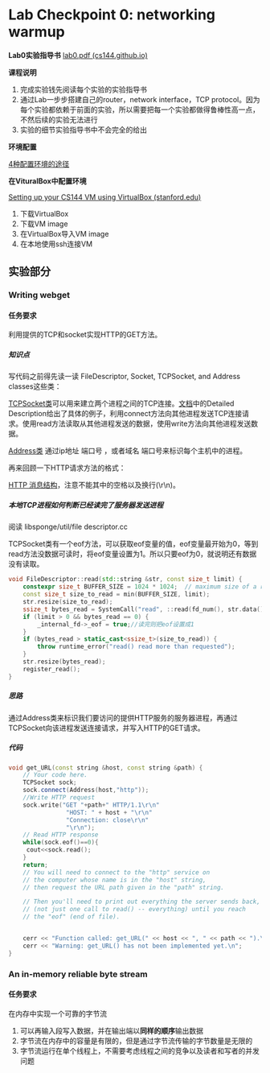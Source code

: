 # Lab Checkpoint 0: networking warmup

**Lab0实验指导书** [lab0.pdf (cs144.github.io)](https://cs144.github.io/assignments/lab0.pdf)

**课程说明**

1. 完成实验钱先阅读每个实验的实验指导书
2. 通过Lab一步步搭建自己的router，network interface，TCP protocol。因为每个实验都依赖于前面的实验，所以需要把每一个实验都做得鲁棒性高一点，不然后续的实验无法进行
3. 实验的细节实验指导书中不会完全的给出

**环境配置**

[4种配置环境的途径](https://web.stanford.edu/class/cs144/vm_howto/)

**在VituralBox中配置环境**

[Setting up your CS144 VM using VirtualBox (stanford.edu)](https://web.stanford.edu/class/cs144/vm_howto/vm-howto-image.html)



1. 下载VirtualBox
2. 下载VM image
3. 在VirtualBox导入VM image
4. 在本地使用ssh连接VM

## 实验部分

### Writing webget

#### **任务要求**

利用提供的TCP和socket实现HTTP的GET方法。

##### **知识点**

写代码之前得先读一读 FileDescriptor, Socket, TCPSocket, and Address classes这些类：

[TCPSocket类](https://cs144.github.io/doc/lab0/class_t_c_p_socket.html)可以用来建立两个进程之间的TCP连接。[文档]((https://cs144.github.io/doc/lab0/class_t_c_p_socket.html))中的Detailed Description给出了具体的例子，利用connect方法向其他进程发送TCP连接请求。使用read方法读取从其他进程发送的数据，使用write方法向其他进程发送数据。

[Address类](https://cs144.github.io/doc/lab0/class_address.html) 通过ip地址 端口号 ，或者域名 端口号来标识每个主机中的进程。

再来回顾一下HTTP请求方法的格式：

[HTTP 消息结构](https://www.runoob.com/http/http-messages.html)，注意不能其中的空格以及换行(\\r\\n)。

##### **本地TCP进程如何判断已经读完了服务器发送进程**

阅读 libsponge/util/file descriptor.cc

TCPSocket类有一个eof方法，可以获取eof变量的值，eof变量最开始为0，等到read方法没数据可读时，将eof变量设置为1。所以只要eof为0，就说明还有数据没有读取。

```c++
void FileDescriptor::read(std::string &str, const size_t limit) {
    constexpr size_t BUFFER_SIZE = 1024 * 1024;  // maximum size of a read
    const size_t size_to_read = min(BUFFER_SIZE, limit);
    str.resize(size_to_read);
    ssize_t bytes_read = SystemCall("read", ::read(fd_num(), str.data(), size_to_read));
    if (limit > 0 && bytes_read == 0) {
        _internal_fd->_eof = true;//读完则把eof设置成1
    }
    if (bytes_read > static_cast<ssize_t>(size_to_read)) {
        throw runtime_error("read() read more than requested");
    }
    str.resize(bytes_read);
    register_read();
}
```



##### **思路**

通过Address类来标识我们要访问的提供HTTP服务的服务器进程，再通过TCPSocket向该进程发送连接请求，并写入HTTP的GET请求。

##### 代码

```c++
void get_URL(const string &host, const string &path) {
    // Your code here.
    TCPSocket sock;
    sock.connect(Address(host,"http"));
	//Write HTTP request
    sock.write("GET "+path+" HTTP/1.1\r\n"
                "HOST: " + host + "\r\n"
                "Connection: close\r\n"
                "\r\n");
    // Read HTTP response
    while(sock.eof()==0){
     cout<<sock.read();
    }
    return;
    // You will need to connect to the "http" service on
    // the computer whose name is in the "host" string,
    // then request the URL path given in the "path" string.

    // Then you'll need to print out everything the server sends back,
    // (not just one call to read() -- everything) until you reach
    // the "eof" (end of file).


    cerr << "Function called: get_URL(" << host << ", " << path << ").\n";
    cerr << "Warning: get_URL() has not been implemented yet.\n";
}
```

### An in-memory reliable byte stream

#### 任务要求

在内存中实现一个可靠的字节流

1. 可以再输入段写入数据，并在输出端以**同样的顺序**输出数据
2. 字节流在内存中的容量是有限的，但是通过字节流传输的字节数量是无限的
3. 字节流运行在单个线程上，不需要考虑线程之间的竞争以及读者和写者的并发问题





